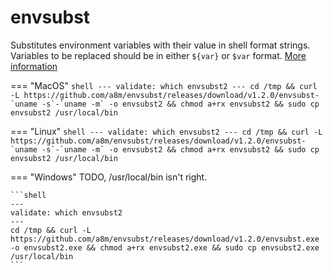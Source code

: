 # envsubst

Substitutes environment variables with their value in shell format
strings. Variables to be replaced should be in either `${var}` or
`$var` format. [More
information](https://www.gnu.org/software/gettext/manual/html_node/envsubst-Invocation.html)

=== "MacOS"
    ```shell
    ---
    validate: which envsubst2
    ---
    cd /tmp && curl -L https://github.com/a8m/envsubst/releases/download/v1.2.0/envsubst-`uname -s`-`uname -m` -o envsubst2 && chmod a+rx envsubst2 && sudo cp envsubst2 /usr/local/bin
    ```

=== "Linux"
    ```shell
    ---
    validate: which envsubst2
    ---
    cd /tmp && curl -L https://github.com/a8m/envsubst/releases/download/v1.2.0/envsubst-`uname -s`-`uname -m` -o envsubst2 && chmod a+rx envsubst2 && sudo cp envsubst2 /usr/local/bin
    ```

=== "Windows"
    TODO, /usr/local/bin isn't right.
    
    ```shell
    ---
    validate: which envsubst2
    ---
    cd /tmp && curl -L https://github.com/a8m/envsubst/releases/download/v1.2.0/envsubst.exe -o envsubst2.exe && chmod a+rx envsubst2.exe && sudo cp envsubst2.exe /usr/local/bin
    ```
